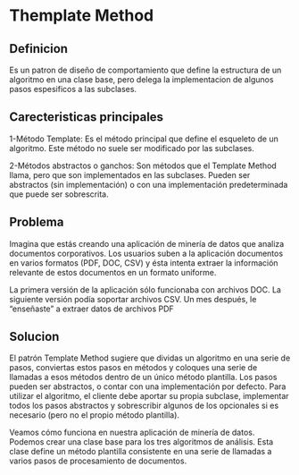 # Themplate Method

## Definicion

Es un patron de diseño de comportamiento que define la estructura de un algoritmo en una clase base, pero delega la implementacion de algunos pasos espesificos a las subclases. 

## Carecteristicas principales

1-Método Template: Es el método principal que define el esqueleto de un algoritmo. Este método no suele ser modificado por las subclases.


2-Métodos abstractos o ganchos: Son métodos que el Template Method llama, pero que son implementados en las subclases. Pueden ser abstractos (sin implementación) o con una implementación predeterminada que puede ser sobrescrita.

## Problema

Imagina que estás creando una aplicación de minería de datos que analiza documentos corporativos. Los usuarios suben a la aplicación documentos en varios formatos (PDF, DOC, CSV) y ésta intenta extraer la información relevante de estos documentos en un formato uniforme.

La primera versión de la aplicación sólo funcionaba con archivos DOC. La siguiente versión podía soportar archivos CSV. Un mes después, le “enseñaste” a extraer datos de archivos PDF

## Solucion

El patrón Template Method sugiere que dividas un algoritmo en una serie de pasos, conviertas estos pasos en métodos y coloques una serie de llamadas a esos métodos dentro de un único método plantilla. Los pasos pueden ser abstractos, o contar con una implementación por defecto. Para utilizar el algoritmo, el cliente debe aportar su propia subclase, implementar todos los pasos abstractos y sobrescribir algunos de los opcionales si es necesario (pero no el propio método plantilla).

Veamos cómo funciona en nuestra aplicación de minería de datos. Podemos crear una clase base para los tres algoritmos de análisis. Esta clase define un método plantilla consistente en una serie de llamadas a varios pasos de procesamiento de documentos.

